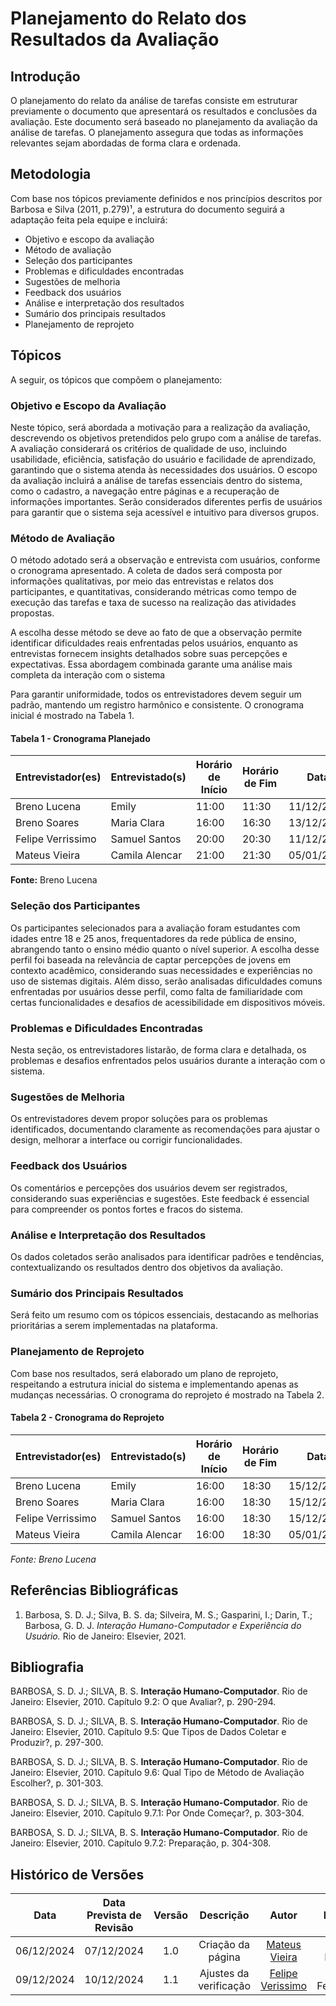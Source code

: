 # Planejamento do Relato dos Resultados da Avaliação

## Introdução

O planejamento do relato da análise de tarefas consiste em estruturar previamente o documento que apresentará os resultados e conclusões da avaliação. Este documento será baseado no planejamento da avaliação da análise de tarefas. O planejamento assegura que todas as informações relevantes sejam abordadas de forma clara e ordenada.

## Metodologia

Com base nos tópicos previamente definidos e nos princípios descritos por Barbosa e Silva (2011, p.279)¹, a estrutura do documento seguirá a adaptação feita pela equipe e incluirá:

- Objetivo e escopo da avaliação
- Método de avaliação
- Seleção dos participantes
- Problemas e dificuldades encontradas
- Sugestões de melhoria
- Feedback dos usuários
- Análise e interpretação dos resultados
- Sumário dos principais resultados
- Planejamento de reprojeto

## Tópicos

A seguir, os tópicos que compõem o planejamento:

### Objetivo e Escopo da Avaliação

Neste tópico, será abordada a motivação para a realização da avaliação, descrevendo os objetivos pretendidos pelo grupo com a análise de tarefas. A avaliação considerará os critérios de qualidade de uso, incluindo usabilidade, eficiência, satisfação do usuário e facilidade de aprendizado, garantindo que o sistema atenda às necessidades dos usuários. O escopo da avaliação incluirá a análise de tarefas essenciais dentro do sistema, como o cadastro, a navegação entre páginas e a recuperação de informações importantes. Serão considerados diferentes perfis de usuários para garantir que o sistema seja acessível e intuitivo para diversos grupos.

### Método de Avaliação

O método adotado será a observação e entrevista com usuários, conforme o cronograma apresentado. A coleta de dados será composta por informações qualitativas, por meio das entrevistas e relatos dos participantes, e quantitativas, considerando métricas como tempo de execução das tarefas e taxa de sucesso na realização das atividades propostas. 

A escolha desse método se deve ao fato de que a observação permite identificar dificuldades reais enfrentadas pelos usuários, enquanto as entrevistas fornecem insights detalhados sobre suas percepções e expectativas. Essa abordagem combinada garante uma análise mais completa da interação com o sistema

Para garantir uniformidade, todos os entrevistadores devem seguir um padrão, mantendo um registro harmônico e consistente. O cronograma inicial é mostrado na Tabela 1.

#### Tabela 1 - Cronograma Planejado

| **Entrevistador(es)** | **Entrevistado(s)** | **Horário de Início** | **Horário de Fim** | **Data**   | **Local**  |
| --------------------- | ------------------- | --------------------- | ------------------ | ---------- | ---------- |
| Breno Lucena          | Emily               | 11:00                 | 11:30              | 11/12/2024 | Teams      |
| Breno Soares          | Maria Clara         | 16:00                 | 16:30              | 13/12/2024 | Teams      |
| Felipe Verrissimo     | Samuel Santos       | 20:00                 | 20:30              | 11/12/2024 | Teams      |
| Mateus Vieira         | Camila Alencar      | 21:00                 | 21:30              | 05/01/2024 | Presencial |

**Fonte:** Breno Lucena

### Seleção dos Participantes

Os participantes selecionados para a avaliação foram estudantes com idades entre 18 e 25 anos, frequentadores da rede pública de ensino, abrangendo tanto o ensino médio quanto o nível superior. A escolha desse perfil foi baseada na relevância de captar percepções de jovens em contexto acadêmico, considerando suas necessidades e experiências no uso de sistemas digitais. Além disso, serão analisadas dificuldades comuns enfrentadas por usuários desse perfil, como falta de familiaridade com certas funcionalidades e desafios de acessibilidade em dispositivos móveis.

### Problemas e Dificuldades Encontradas

Nesta seção, os entrevistadores listarão, de forma clara e detalhada, os problemas e desafios enfrentados pelos usuários durante a interação com o sistema.

### Sugestões de Melhoria

Os entrevistadores devem propor soluções para os problemas identificados, documentando claramente as recomendações para ajustar o design, melhorar a interface ou corrigir funcionalidades.

### Feedback dos Usuários

Os comentários e percepções dos usuários devem ser registrados, considerando suas experiências e sugestões. Este feedback é essencial para compreender os pontos fortes e fracos do sistema.

### Análise e Interpretação dos Resultados

Os dados coletados serão analisados para identificar padrões e tendências, contextualizando os resultados dentro dos objetivos da avaliação.

### Sumário dos Principais Resultados

Será feito um resumo com os tópicos essenciais, destacando as melhorias prioritárias a serem implementadas na plataforma.

### Planejamento de Reprojeto

Com base nos resultados, será elaborado um plano de reprojeto, respeitando a estrutura inicial do sistema e implementando apenas as mudanças necessárias. O cronograma do reprojeto é mostrado na Tabela 2.

#### Tabela 2 - Cronograma do Reprojeto

| **Entrevistador(es)** | **Entrevistado(s)** | **Horário de Início** | **Horário de Fim** | **Data**   | **Local**  |
| --------------------- | ------------------- | --------------------- | ------------------ | ---------- | ---------- |
| Breno Lucena          | Emily               | 16:00                 | 18:30              | 15/12/2024 | Teams      |
| Breno Soares          | Maria Clara         | 16:00                 | 18:30              | 15/12/2024 | Teams      |
| Felipe Verrissimo     | Samuel Santos       | 16:00                 | 18:30              | 15/12/2024 | Teams      |
| Mateus Vieira         | Camila Alencar      | 16:00                 | 18:30              | 05/01/2024 | Presencial |

_Fonte: Breno Lucena_

## Referências Bibliográficas

1. Barbosa, S. D. J.; Silva, B. S. da; Silveira, M. S.; Gasparini, I.; Darin, T.; Barbosa, G. D. J. _Interação Humano-Computador e Experiência do Usuário._ Rio de Janeiro: Elsevier, 2021.

## Bibliografia

BARBOSA, S. D. J.; SILVA, B. S. **Interação Humano-Computador**. Rio de Janeiro: Elsevier, 2010. Capítulo 9.2: O que Avaliar?, p. 290-294.

BARBOSA, S. D. J.; SILVA, B. S. **Interação Humano-Computador**. Rio de Janeiro: Elsevier, 2010. Capítulo 9.5: Que Tipos de Dados Coletar e Produzir?, p. 297-300.

BARBOSA, S. D. J.; SILVA, B. S. **Interação Humano-Computador**. Rio de Janeiro: Elsevier, 2010. Capítulo 9.6: Qual Tipo de Método de Avaliação Escolher?, p. 301-303.

BARBOSA, S. D. J.; SILVA, B. S. **Interação Humano-Computador**. Rio de Janeiro: Elsevier, 2010. Capítulo 9.7.1: Por Onde Começar?, p. 303-304.

BARBOSA, S. D. J.; SILVA, B. S. **Interação Humano-Computador**. Rio de Janeiro: Elsevier, 2010. Capítulo 9.7.2: Preparação, p. 304-308.

## Histórico de Versões

|    Data    | Data Prevista de Revisão | Versão |       Descrição        |                       Autor                       |     Revisor     |
| :--------: | :----------------------: | :----: | :--------------------: | :-----------------------------------------------: | :-------------: |
| 06/12/2024 |        07/12/2024        |  1.0   |   Criação da página    |    [Mateus Vieira](https://github.com/matix0)     |  Breno Lucena   |
| 09/12/2024 |        10/12/2024        |  1.1   | Ajustes da verificação | [Felipe Verissimo](https://github.com/verissimoo) | Breno Fernandes |
